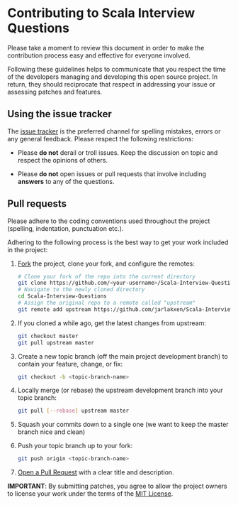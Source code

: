 # Contributing to Scala Interview Questions

Please take a moment to review this document in order to make the contribution
process easy and effective for everyone involved.

Following these guidelines helps to communicate that you respect the time of
the developers managing and developing this open source project. In return,
they should reciprocate that respect in addressing your issue or assessing
patches and features.


## Using the issue tracker

The [issue tracker](https://github.com/jarlakxen/Scala-Interview-Questions/issues) is
the preferred channel for spelling mistakes, errors or any general feedback. Please respect the following restrictions:

* Please **do not** derail or troll issues. Keep the discussion on topic and respect the opinions of others.

* Please **do not** open issues or pull requests that involve including **answers** to any of the questions.

<a name="pull-requests"></a>
## Pull requests

Please adhere to the coding conventions used throughout the project (spelling, indentation, punctuation etc.).

Adhering to the following process is the best way to get your work included in the project:

1. [Fork](https://help.github.com/articles/fork-a-repo) the project, clone your fork, and configure the remotes:

   ```bash
   # Clone your fork of the repo into the current directory
   git clone https://github.com/<your-username>/Scala-Interview-Questions.git
   # Navigate to the newly cloned directory
   cd Scala-Interview-Questions
   # Assign the original repo to a remote called "upstream"
   git remote add upstream https://github.com/jarlakxen/Scala-Interview-Questions.git
   ```

2. If you cloned a while ago, get the latest changes from upstream:

   ```bash
   git checkout master
   git pull upstream master
   ```

3. Create a new topic branch (off the main project development branch) to
   contain your feature, change, or fix:

   ```bash
   git checkout -b <topic-branch-name>
   ```

4. Locally merge (or rebase) the upstream development branch into your topic branch:

   ```bash
   git pull [--rebase] upstream master
   ```

5. Squash your commits down to a single one (we want to keep the master branch nice and clean)

5. Push your topic branch up to your fork:

   ```bash
   git push origin <topic-branch-name>
   ```

7. [Open a Pull Request](https://help.github.com/articles/using-pull-requests/)
    with a clear title and description.

**IMPORTANT**: By submitting patches, you agree to allow the project owners to license your work under the terms of the [MIT License](LICENSE.md).